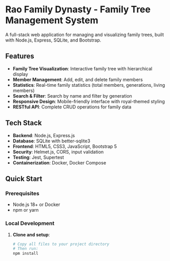 # Rao Family Dynasty - Family Tree Management System

A full-stack web application for managing and visualizing family trees, built with Node.js, Express, SQLite, and Bootstrap.

## Features

- **Family Tree Visualization**: Interactive family tree with hierarchical display
- **Member Management**: Add, edit, and delete family members
- **Statistics**: Real-time family statistics (total members, generations, living members)
- **Search & Filter**: Search by name and filter by generation
- **Responsive Design**: Mobile-friendly interface with royal-themed styling
- **RESTful API**: Complete CRUD operations for family data

## Tech Stack

- **Backend**: Node.js, Express.js
- **Database**: SQLite with better-sqlite3
- **Frontend**: HTML5, CSS3, JavaScript, Bootstrap 5
- **Security**: Helmet.js, CORS, input validation
- **Testing**: Jest, Supertest
- **Containerization**: Docker, Docker Compose

## Quick Start

### Prerequisites

- Node.js 18+ or Docker
- npm or yarn

### Local Development

1. **Clone and setup**:
   ```bash
   # Copy all files to your project directory
   # Then run:
   npm install